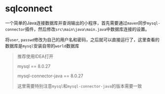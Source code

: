 # sqlconnect

一个简单的Java连接数据库并查询输出的小程序，首先需要通过`maven`同步`mysql-connector`插件，然后修改`src\main\java\main.java`中数据库连接的设置。

将`user`, `passwd`修改为自己的用户名和密码，之后就可以直接运行了，这里查看的数据库是`mysql`安装自带的`world`数据库

> 推荐使用IDEA打开
> 
> mysql == 8.0.27
> 
> mysql-connector-java == 8.0.27
> 
> 这里需要特别注意`mysql`和`mysql-connector-java`的版本需要一致